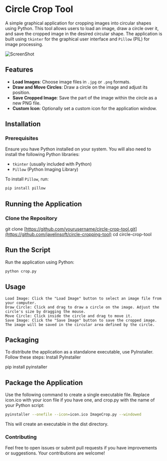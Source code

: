 # Circle Crop Tool

A simple graphical application for cropping images into circular shapes using Python. This tool allows users to load an image, draw a circle over it, and save the cropped image in the desired circular shape. The application is built using `tkinter` for the graphical user interface and `Pillow` (PIL) for image processing.

![ScreenShot](https://github.com/user-attachments/assets/f3fb6f4c-71ea-4996-923a-2c5eecaf08ee)


## Features

- **Load Images**: Choose image files in `.jpg` or `.png` formats.
- **Draw and Move Circles**: Draw a circle on the image and adjust its position.
- **Save Cropped Image**: Save the part of the image within the circle as a new PNG file.
- **Custom Icon**: Optionally set a custom icon for the application window.

## Installation

### Prerequisites

Ensure you have Python installed on your system. You will also need to install the following Python libraries:

- `tkinter` (usually included with Python)
- `Pillow` (Python Imaging Library)

To install `Pillow`, run:

```bash
pip install pillow
```
## Running the Application

### Clone the Repository


git clone [https://github.com/yourusername/circle-crop-tool.git](https://github.com/javelinsoft/circle-cropping-tool)
cd circle-crop-tool

## Run the Script
Run the application using Python:

```bash
python crop.py
```
## Usage

    Load Image: Click the "Load Image" button to select an image file from your computer.
    Draw Circle: Click and drag to draw a circle on the image. Adjust the circle's size by dragging the mouse.
    Move Circle: Click inside the circle and drag to move it.
    Save Image: Click the "Save Image" button to save the cropped image. The image will be saved in the circular area defined by the circle.

## Packaging

To distribute the application as a standalone executable, use PyInstaller. Follow these steps:
Install PyInstaller


pip install pyinstaller

## Package the Application

Use the following command to create a single executable file. Replace icon.ico with your icon file if you have one, and crop.py with the name of your Python script:

```bash
pyinstaller --onefile --icon=icon.ico ImageCrop.py --windowed
```
This will create an executable in the dist directory.

### Contributing

Feel free to open issues or submit pull requests if you have improvements or suggestions. Your contributions are welcome!


